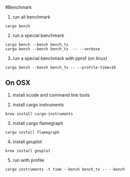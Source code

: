 #Benchmark

1. run all benchmark

```shell
cargo bench
```

2. run a special benchmark

```shell
cargo bench --bench bench_tx
cargo bench --bench bench_tx  -- --verbose
```

3. run a special benchmark with pprof (on linux)

```shell
cargo bench --bench bench_tx -- --profile-time=10
```

## On OSX

1. install xcode and command line tools

2. install cargo instruments

```shell
brew install cargo-instruments
```

3. install cargo flamegraph

```shell
cargo install flamegraph
```

4. install gnuplot

```shell
brew install gnuplot
```

5. run with profile

```shell
cargo instruments -t time --bench bench_tx -- --bench
```
